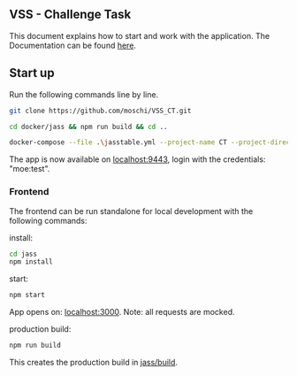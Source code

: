 ## VSS - Challenge Task

This document explains how to start and work with the application. The Documentation can be found [here](./Docu.md).

## Start up

Run the following commands line by line. 

```bash
git clone https://github.com/moschi/VSS_CT.git

cd docker/jass && npm run build && cd .. 

docker-compose --file .\jasstable.yml --project-name CT --project-directory . up -d --build --remove-orphans

```

The app is now available on [localhost:9443](http://localhost:9443), login with the credentials: "moe:test".

### Frontend

The frontend can be run standalone for local development with the following commands: 

install: 
```bash
cd jass
npm install 
```

start: 
```bash
npm start
```

App opens on: [localhost:3000](http://localhost:3000). Note: all requests are mocked. 

production build: 

```bash
npm run build
```

This creates the production build in [jass/build](./jass/build).


